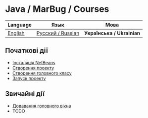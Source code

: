 # Java / MarBug / Courses

| Language | Язык | Мова |
| -------- | ---- | ---- |
| [English](README.md) | [Русский / Russian](README.ru.md) | **Українська / Ukrainian** |

## Початкові дії ##

* [Інсталяція NetBeans](netbeans/install/README.uk.md)
* [Створення проекту](netbeans/create-project/README.uk.md)
* [Створення головного класу](netbeans/add-main-class/README.uk.md)
* [Запуск проекту](netbeans/run-project/README.uk.md)

## Звичайні дії ##

* [Додавання головного вікна](netbeans/add-main-window/README.uk.md)
* TODO
